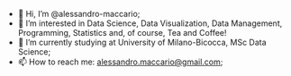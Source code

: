 - 👋 Hi, I’m @alessandro-maccario;
- 👀 I’m interested in Data Science, Data Visualization, Data Management, Programming, Statistics and, of course, Tea and Coffee!
- 🌱 I’m currently studying at University of Milano-Bicocca, MSc Data Science;
- 📫 How to reach me: alessandro.maccario@gmail.com;
